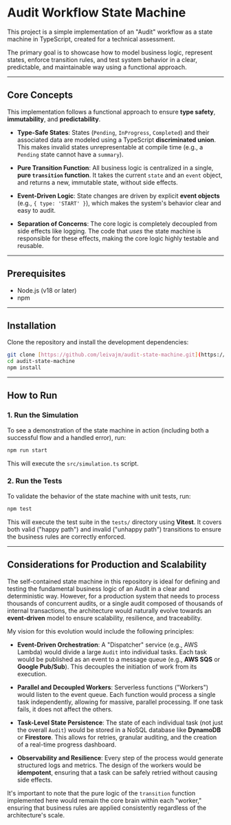 # Audit Workflow State Machine

This project is a simple implementation of an "Audit" workflow as a state machine in TypeScript, created for a technical assessment.

The primary goal is to showcase how to model business logic, represent states, enforce transition rules, and test system behavior in a clear, predictable, and maintainable way using a functional approach.

---

## Core Concepts

This implementation follows a functional approach to ensure **type safety**, **immutability**, and **predictability**.

* **Type-Safe States**: States (`Pending`, `InProgress`, `Completed`) and their associated data are modeled using a TypeScript **discriminated union**. This makes invalid states unrepresentable at compile time (e.g., a `Pending` state cannot have a `summary`).

* **Pure Transition Function**: All business logic is centralized in a single, **pure `transition` function**. It takes the current `state` and an `event` object, and returns a new, immutable state, without side effects.

* **Event-Driven Logic**: State changes are driven by explicit **event objects** (e.g., `{ type: 'START' }`), which makes the system's behavior clear and easy to audit.

* **Separation of Concerns**: The core logic is completely decoupled from side effects like logging. The code that *uses* the state machine is responsible for these effects, making the core logic highly testable and reusable.

---

## Prerequisites

* Node.js (v18 or later)
* npm

---

## Installation

Clone the repository and install the development dependencies:

```bash
git clone [https://github.com/leivajm/audit-state-machine.git](https://github.com/leivajm/audit-state-machine.git)
cd audit-state-machine
npm install
```

---

## How to Run

### 1. Run the Simulation

To see a demonstration of the state machine in action (including both a successful flow and a handled error), run:

```bash
npm run start
```

This will execute the `src/simulation.ts` script.

### 2. Run the Tests

To validate the behavior of the state machine with unit tests, run:

```bash
npm test
```

This will execute the test suite in the `tests/` directory using **Vitest**. It covers both valid ("happy path") and invalid ("unhappy path") transitions to ensure the business rules are correctly enforced.

---

## Considerations for Production and Scalability

The self-contained state machine in this repository is ideal for defining and testing the fundamental business logic of an Audit in a clear and deterministic way. However, for a production system that needs to process thousands of concurrent audits, or a single audit composed of thousands of internal transactions, the architecture would naturally evolve towards an **event-driven** model to ensure scalability, resilience, and traceability.

My vision for this evolution would include the following principles:

* **Event-Driven Orchestration**: A "Dispatcher" service (e.g., AWS Lambda) would divide a large `Audit` into individual tasks. Each task would be published as an event to a message queue (e.g., **AWS SQS** or **Google Pub/Sub**). This decouples the initiation of work from its execution.

* **Parallel and Decoupled Workers**: Serverless functions ("Workers") would listen to the event queue. Each function would process a single task independently, allowing for massive, parallel processing. If one task fails, it does not affect the others.

* **Task-Level State Persistence**: The state of each individual task (not just the overall `Audit`) would be stored in a NoSQL database like **DynamoDB** or **Firestore**. This allows for retries, granular auditing, and the creation of a real-time progress dashboard.

* **Observability and Resilience**: Every step of the process would generate structured logs and metrics. The design of the workers would be **idempotent**, ensuring that a task can be safely retried without causing side effects.

It's important to note that the pure logic of the `transition` function implemented here would remain the core brain within each "worker," ensuring that business rules are applied consistently regardless of the architecture's scale.
